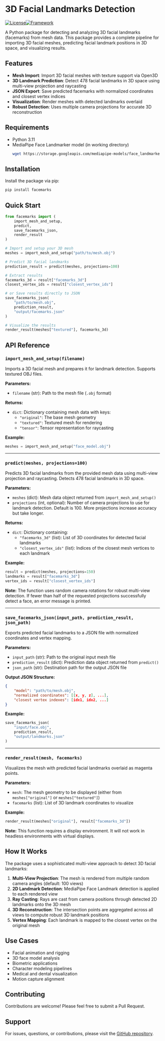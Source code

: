 # 3D Facial Landmarks Detection
[![License](https://img.shields.io/badge/license-MIT-blue.svg)](LICENSE)[![Framework](https://img.shields.io/badge/Framework-Python_3.11-yellow)](https://www.python.org/downloads/release/python-3110/)

A Python package for detecting and analyzing 3D facial landmarks (facemarks) from mesh data. This package provides a complete pipeline for importing 3D facial meshes, predicting facial landmark positions in 3D space, and visualizing results.

## Features

- **Mesh Import**: Import 3D facial meshes with texture support via Open3D
- **3D Landmark Prediction**: Detect 478 facial landmarks in 3D space using multi-view projection and raycasting
- **JSON Export**: Save predicted facemarks with normalized coordinates and closest vertex indices
- **Visualization**: Render meshes with detected landmarks overlaid
- **Robust Detection**: Uses multiple camera projections for accurate 3D reconstruction

## Requirements

- Python 3.11
- MediaPipe Face Landmarker model (in working directory)
    ```bash
    wget https://storage.googleapis.com/mediapipe-models/face_landmarker/face_landmarker/float16/latest/face_landmarker.task
    ```

## Installation

Install the package via pip:

```bash
pip install facemarks
```

## Quick Start

```python
from facemarks import (
    import_mesh_and_setup,
    predict,
    save_facemarks_json,
    render_result
)

# Import and setup your 3D mesh
meshes = import_mesh_and_setup("path/to/mesh.obj")

# Predict 3D facial landmarks
prediction_result = predict(meshes, projections=100)

# Extract results
facemarks_3d = result["facemarks_3d"]
closest_vertex_ids = result["closest_vertex_ids"]

# or Save results directly to JSON
save_facemarks_json(
    "path/to/mesh.obj",
    prediction_result,
    "output/facemarks.json"
)

# Visualize the results
render_result(meshes["textured"], facemarks_3d)
```

## API Reference

### `import_mesh_and_setup(filename)`

Imports a 3D facial mesh and prepares it for landmark detection. Supports textured OBJ files.

**Parameters:**
- `filename` (str): Path to the mesh file (`.obj` format)

**Returns:**
- `dict`: Dictionary containing mesh data with keys:
  - `"original"`: The base mesh geometry
  - `"textured"`: Textured mesh for rendering
  - `"tensor"`:   Tensor representation for raycasting

**Example:**
```python
meshes = import_mesh_and_setup("face_model.obj")
```

---

### `predict(meshes, projections=100)`

Predicts 3D facial landmarks from the provided mesh data using multi-view projection and raycasting. Detects 478 facial landmarks in 3D space.

**Parameters:**
- `meshes` (dict): Mesh data object returned from `import_mesh_and_setup()`
- `projections` (int, optional): Number of camera projections to use for landmark detection. Default is 100. More projections increase accuracy but take longer.

**Returns:**
- `dict`: Dictionary containing:
  - `"facemarks_3d"` (list): List of 3D coordinates for detected facial landmarks
  - `"closest_vertex_ids"` (list): Indices of the closest mesh vertices to each landmark

**Example:**
```python
result = predict(meshes, projections=150)
landmarks = result["facemarks_3d"]
vertex_ids = result["closest_vertex_ids"]
```

**Note:** The function uses random camera rotations for robust multi-view detection. If fewer than half of the requested projections successfully detect a face, an error message is printed.

---

### `save_facemarks_json(input_path, prediction_result, json_path)`

Exports predicted facial landmarks to a JSON file with normalized coordinates and vertex mapping.

**Parameters:**
- `input_path` (str): Path to the original input mesh file
- `prediction_result` (dict): Prediction data object returned from `predict()`
- `json_path` (str): Destination path for the output JSON file

**Output JSON Structure:**
```json
{
    "model": "path/to/mesh.obj",
    "normalized coordinates": [[x, y, z], ...],
    "closest vertex indexes": [idx1, idx2, ...]
}
```

**Example:**
```python
save_facemarks_json(
    "input/face.obj",
    prediction_result,
    "output/landmarks.json"
)
```

---

### `render_result(mesh, facemarks)`

Visualizes the mesh with predicted facial landmarks overlaid as magenta points.

**Parameters:**
- `mesh`: The mesh geometry to be displayed (either from `meshes["original"]` or `meshes["textured"]`)
- `facemarks` (list): List of 3D landmark coordinates to visualize

**Example:**
```python
render_result(meshes["original"], result["facemarks_3d"])
```

**Note:** This function requires a display environment. It will not work in headless environments with virtual displays.

## How It Works

The package uses a sophisticated multi-view approach to detect 3D facial landmarks:

1. **Multi-View Projection**: The mesh is rendered from multiple random camera angles (default: 100 views)
2. **2D Landmark Detection**: MediaPipe Face Landmark detection is applied to each rendered view
4. **Ray Casting**: Rays are cast from camera positions through detected 2D landmarks onto the 3D mesh
5. **3D Reconstruction**: The intersection points are aggregated across all views to compute robust 3D landmark positions
6. **Vertex Mapping**: Each landmark is mapped to the closest vertex on the original mesh

## Use Cases

- Facial animation and rigging
- 3D face model analysis
- Biometric applications
- Character modeling pipelines
- Medical and dental visualization
- Motion capture alignment

## Contributing

Contributions are welcome! Please feel free to submit a Pull Request.

## Support

For issues, questions, or contributions, please visit the [GitHub repository](https://github.com/[username]/[repo-name]).
